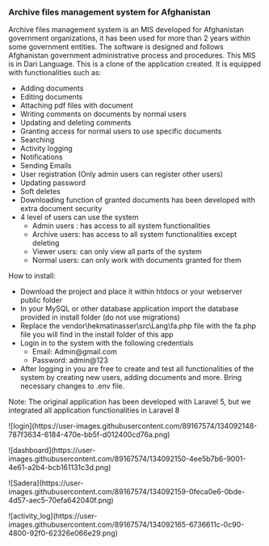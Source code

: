 <h3 style="text-center;" >Archive files management system for Afghanistan </h3>
Archive files management system is an MIS developed for Afghanistan government organizations, it has been used for more than 2 years within some government entities. The software is designed and follows Afghanistan government administrative process and procedures. This MIS is in Dari Language. This is a clone of the application created. It is equipped with functionalities such as:
<ul>
    <li>Adding documents </li>
    <li> Editing documents </li>
<li> Attaching pdf files with document </li>
<li>Writing comments on documents by normal users  </li>
<li>Updating and deleting comments </li>
<li>Granting access for normal users to use specific documents </li>
<li>Searching </li>
<li>Activity logging </li>
<li>Notifications </li>
<li>Sending Emails </li>
<li>User registration (Only admin users can register other users) </li>
<li>Updating password </li>
<li>Soft deletes </li>
<li>Downloading function of granted documents has been developed with extra document security </li>
    <li>	4 level of users can use the system 
        <ul>
            <li> Admin users : has access to all system functionalities </li>
            <li> Archive users: has access to all system functionalities except deleting </li>
            <li> Viewer users: can only view all parts of the system </li> 
            <li> Normal users: can only work with documents granted for them </li> 
        </ul>
    </li>
</ul>
    <p>How to install: </P>
<ul>
    <li> Download the project and place it within htdocs or your webserver public folder </li>
    <li> In your MySQL or other database application import the database provided in install folder (do not use migrations) </li>
    <li>Replace the vendor\hekmatinasser\src\Lang\fa.php file with the fa.php file you will find in the install folder of this app  </li>
    <li>Login in to the system with the following credentials 
        <ul>
            <li>Email: Admin@gmail.com </li>
            <li>Password: admin@123</li>
        </ul>
    </li>
<li> After logging in you are free to create and test all functionalities of the system by creating new users, adding documents and more.
    Bring necessary changes to .env file. </li>
</ul>

<p>Note: The original application has been developed with Laravel 5, but we integrated all application functionalities in Laravel 8 </p>
<p>
![login](https://user-images.githubusercontent.com/89167574/134092148-787f3634-6184-470e-bb5f-d012400cd76a.png)
</p>

<p>
![dashboard](https://user-images.githubusercontent.com/89167574/134092150-4ee5b7b6-9001-4e61-a2b4-bcb161131c3d.png)
 </p>   
<p>
![Sadera](https://user-images.githubusercontent.com/89167574/134092159-0feca0e6-0bde-4d57-aec5-70efa642040f.png)
</p>    
 <p>
![activity_log](https://user-images.githubusercontent.com/89167574/134092165-6736611c-0c90-4800-92f0-62326e066e29.png)
</p>





